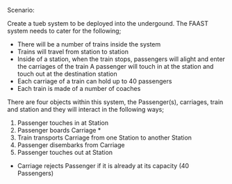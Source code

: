 Scenario:

Create a tueb system to be deployed into the undergound. The FAAST system needs to cater for the following;
- There will be a number of trains inside the system
- Trains will travel from station to station
- Inside of a station, when the train stops, passengers will alight and enter the carriages of the train
A passenger will touch in at the station and touch out at the destination station
- Each carriage of a train can hold up to 40 passengers
- Each train is made of a number of coaches

There are four objects within this system, the Passenger(s), carriages, train and station and they will interact in the following ways;
1. Passenger touches in at Station
2. Passenger boards Carriage *
3. Train transports Carriage from one Station to another Station
4. Passenger disembarks from Carriage
5. Passenger touches out at Station

* Carriage rejects Passenger if it is already at its capacity (40 Passengers)